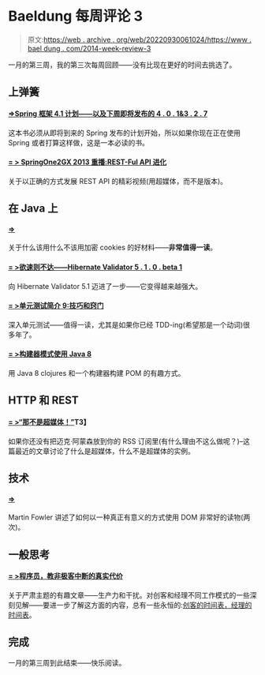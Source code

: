 # Baeldung 每周评论 3

> 原文:[https://web . archive . org/web/20220930061024/https://www . bael dung . com/2014-week-review-3](https://web.archive.org/web/20220930061024/https://www.baeldung.com/2014-week-review-3)

一月的第三周，我的第三次每周回顾——没有比现在更好的时间去挑选了。

## **上弹簧**

#### [**=>Spring 框架 4.1 计划——以及下周即将发布的 4 . 0 . 1&3 . 2 . 7**](https://web.archive.org/web/20220629014039/https://spring.io/blog/2014/01/14/the-spring-framework-4-1-plan-and-4-0-1-3-2-7-releases-coming-up-next-week)

这本书必须从即将到来的 Spring 发布的计划开始，所以如果你现在正在使用 Spring 或者打算这样做，这是一本必读的书。

#### **[= > SpringOne2GX 2013 重播:REST-Ful API 进化](https://web.archive.org/web/20220629014039/https://spring.io/blog/2014/01/14/springone2gx-2013-replay-rest-ful-api-evolution)**

关于以正确的方式发展 REST API 的精彩视频(用超媒体，而不是版本)。

## **在 Java 上**

#### **[=>](https://web.archive.org/web/20220629014039/https://spring.io/blog/2014/01/20/exploiting-encrypted-cookies-for-fun-and-profit)**

关于什么该用什么不该用加密 cookies 的好材料——**非常值得一读**。

#### **[= >欲速则不达——Hibernate Validator 5 . 1 . 0 . beta 1](https://web.archive.org/web/20220629014039/http://in.relation.to/Bloggers/HasteMakesWasteHereComesHibernateValidator510Beta1)**

向 Hibernate Validator 5.1 迈进了一步——它变得越来越强大。

#### **[= >单元测试简介 9:技巧和窍门](https://web.archive.org/web/20220629014039/http://www.daedtech.com/intro-to-unit-testing-9-tips-and-tricks)**

深入单元测试——值得一读，尤其是如果你已经 TDD-ing(希望那是一个动词)很多年了。

#### **[= >构建器模式使用 Java 8](https://web.archive.org/web/20220629014039/https://dotneverland.blogspot.ro/2014/01/builder-pattern-using-java-8.html)**

用 Java 8 clojures 和一个构建器构建 POM 的有趣方式。

## **HTTP 和 REST**

#### **[= >“那不是超媒体！”](https://web.archive.org/web/20220629014039/http://www.amundsen.com/blog/archives/1149)T3】**

如果你还没有把迈克·阿蒙森放到你的 RSS 订阅里(有什么理由不这么做呢？)–这篇最近的文章讨论了什么是超媒体，什么不是超媒体的实例。

## **技术**

#### **[=>](https://web.archive.org/web/20220629014039/http://martinfowler.com/bliki/SegregatedDOM.html)**

Martin Fowler 讲述了如何以一种真正有意义的方式使用 DOM 非常好的读物(两次)。

## **一般思考**

#### **[= >程序员，教非极客中断的真实代价](https://web.archive.org/web/20220629014039/http://www.daedtech.com/programmers-teach-non-geeks-the-true-cost-of-interruptions)**

关于严肃主题的有趣文章——生产力和干扰。对创客和经理不同工作模式的一些深刻见解——要进一步了解这方面的内容，总有一些永恒的:[创客的时间表，经理的时间表](https://web.archive.org/web/20220629014039/http://www.paulgraham.com/makersschedule.html)。

## **完成**

一月的第三周到此结束——快乐阅读。